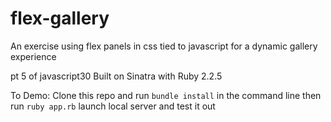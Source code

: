 # flex-gallery
An exercise using flex panels in css tied to javascript for a dynamic gallery experience

pt 5 of javascript30
Built on Sinatra with Ruby 2.2.5

To Demo: Clone this repo and run `bundle install` in the command line
then run `ruby app.rb` launch local server and test it out
